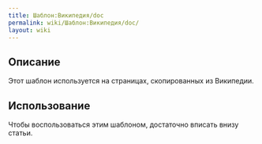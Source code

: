 ```yaml
---
title: Шаблон:Википедия/doc
permalink: wiki/Шаблон:Википедия/doc/
layout: wiki
---
```


## Описание

  
Этот шаблон используется на страницах, скопированных из Википедии.

## Использование

  
Чтобы воспользоваться этим шаблоном, достаточно вписать внизу статьи.

<includeonly>[](Категория:Основные_шаблоны "wikilink")</includeonly><noinclude>[](Категория:Документация_шаблонов "wikilink")</noinclude>
